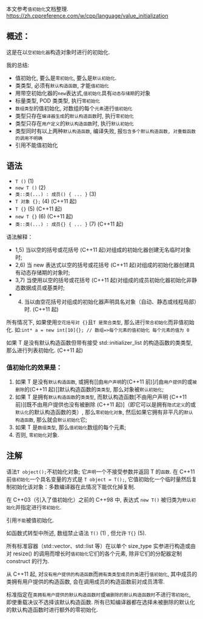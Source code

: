 本文参考`值初始化`文档整理.
https://zh.cppreference.com/w/cpp/language/value_initialization

## 概述：

这是在以`空初始化器`构造对象时进行的初始化.

我的总结:

- 值初始化, 要么是`零初始化`, 要么是`默认初始化`.
- 类类型, 必须有`默认构造函数`, 才能`值初始化`
- 用带空初始化器的`new`表达式,`值初始化`具有`动态存储期`的对象
- 标量类型, POD 类类型, 执行`零初始化`
- `数组类型`的值初始化, 对数组的每个`元素`进行`值初始化`
- 类型只存在`编译器生成`的`默认构造函数`时, 执行`零初始化`
- 类型只存在`用户定义`的`默认构造函数`时, 执行`默认初始化`
- 类型同时有以上两种`默认构造函数`, 编译失败, 报`包含多个默认构造函数, 对重载函数的调用不明确`
- 引用不能值初始化

## 语法

- `T ()` (1)
- `new T ()` (2)
- `类::类(...) : 成员() { ... }` (3)
- `T 对象 {};` (4) (C++11 起)
- `T {}` (5) (C++11 起)
- `new T {}` (6) (C++11 起)
- `类::类(...) : 成员{} { ... }` (7) (C++11 起)

语法解释：

- 1,5) 当以空的括号或花括号 (C++11 起)对组成的初始化器创建无名临时对象时;
- 2,6) 当 new 表达式以空的括号或花括号 (C++11 起)对组成的初始化器创建具有动态存储期的对象时;
- 3,7) 当使用以空的括号或花括号 (C++11 起)对组成的成员初始化器初始化非静态数据成员或基类时;
- 4. 当以由空花括号对组成的初始化器声明具名对象（自动、静态或线程局部）时. (C++11 起)

所有情况下, 如果使用`空花括号对 {}`且`T 是聚合类型`, 那么进行`聚合初始化`而非值初始化. 如:`int* a = new int[10]{}; // 数组=>每个元素的值初始化 每个元素的值为 0`

如果 T 是没有默认构造函数但带有接受 std::initializer_list 的构造函数的类类型, 那么进行列表初始化. (C++11 起)

### 值初始化的效果是：

1. 如果 T 是没有`默认构造函数`, 或拥有[[由`用户声明`的(C++11 前)]/[由`用户提供`的或`被删除`的(C++11 起)]]默认构造函数的`类类型`, 那么对象被`默认初始化`;
2. 如果 T 是拥有`默认构造函数`的`类类型`, 而默认构造函数[不由用户声明 (C++11 前)][既不由用户提供也没有被删除 (C++11 起)]（即它可以是拥有`隐式定义`的或`默认化`的默认构造函数的类）, 那么`零初始化对象`, 然后如果它拥有非平凡的`默认构造函数`, 那么就会`默认初始化`它;
3. 如果 T 是`数组类型`, 那么`值初始化`数组的每个元素;
4. 否则, `零初始化`对象.

## 注解

语法`T object();`不初始化对象; 它`声明`一个不接受参数并返回 T 的`函数`. 在 C++11 前`值初始化`一个具名变量的方式是 `T object = T();`, 它值初始化一个临时量然后复制初始化该对象：多数编译器在此情况下能优化掉复制.

在 C++03（引入了值初始化）之前的 C++98 中, 表达式 `new T()` 被归类为`默认初始化`并指定进行`零初始化`.

引用`不能`被值初始化.

如函数式转型中所述, 数组禁止语法 `T()` (1) , 但允许 `T{}` (5).

所有标准容器（std::vector、std::list 等）在以单个 size_type 实参进行构造或由对 resize() 的调用而增长时`值初始化`它们的各个元素, 除非它们的分配器定制 construct 的行为.

从 C++11 起, 对`没有用户提供的构造函数`而`拥有类类型成员的类`进行`值初始化`, 其中成员的类拥有用户提供的构造函数, 会在调用成员的构造函数前对成员清零.

标准指定在`类拥有用户提供的默认构造函数时`或`被删除的默认构造函数时`不进行`零初始化`, 即使重载决议不选择该默认构造函数. 所有已知编译器都在选择未被删除的默认化的默认构造函数时进行额外的零初始化.
